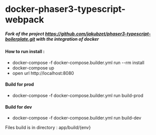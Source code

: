# docker-phaser3-typescript-webpack


##### Fork of the project https://github.com/jakubzet/phaser3-typescript-boilerplate.git with the integration of docker

#### How to run install :

* docker-compose -f docker-compose.builder.yml run --rm install
* docker-compose up
* open url http://localhost:8080

#### Build for prod
* docker-compose -f docker-compose.builder.yml run build-prod

#### Build for dev
* docker-compose -f docker-compose.builder.yml run build-dev

Files build is in directory : app/build/{env}
